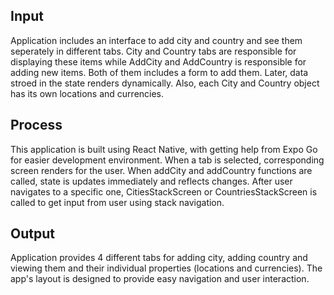 ## Input

Application includes an interface to add city and country and see them seperately in different tabs. City and Country tabs are responsible for displaying these items while AddCity and AddCountry is responsible for adding new items. Both of them includes a form to add them. Later, data stroed in the state renders dynamically. Also, each City and Country object has its own locations and currencies.

## Process

This application is built using React Native, with getting help from Expo Go for easier development environment. When a tab is selected, corresponding screen renders for the user. When addCity and addCountry functions are called, state is updates immediately and reflects changes. After user navigates to a specific one, CitiesStackScreen or CountriesStackScreen is called to get input from user using stack navigation.

## Output

Application provides 4 different tabs for adding city, adding country and viewing them and their individual properties (locations and currencies). The app's layout is designed to provide easy navigation and user interaction.